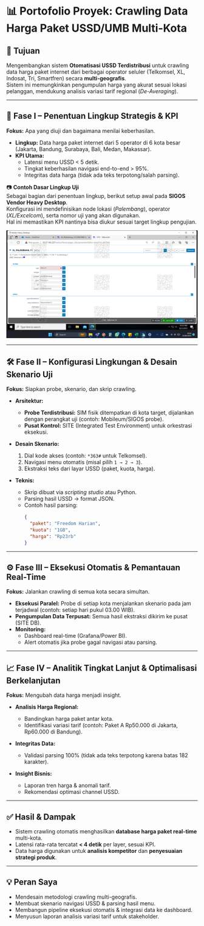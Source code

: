 # 📊 Portofolio Proyek: Crawling Data Harga Paket USSD/UMB Multi-Kota

## 🎯 Tujuan
Mengembangkan sistem **Otomatisasi USSD Terdistribusi** untuk crawling data harga paket internet dari berbagai operator seluler (Telkomsel, XL, Indosat, Tri, Smartfren) secara **multi-geografis**.  
Sistem ini memungkinkan pengumpulan harga yang akurat sesuai lokasi pelanggan, mendukung analisis variasi tarif regional (*De-Averaging*).

---

## 🧭 Fase I – Penentuan Lingkup Strategis & KPI
**Fokus:** Apa yang diuji dan bagaimana menilai keberhasilan.  

- **Lingkup:** Data harga paket internet dari 5 operator di 6 kota besar (Jakarta, Bandung, Surabaya, Bali, Medan, Makassar).  
- **KPI Utama:**
  - Latensi menu USSD < 5 detik.  
  - Tingkat keberhasilan navigasi end-to-end > 95%.  
  - Integritas data harga (tidak ada teks terpotong/salah parsing).  

📷 **Contoh Dasar Lingkup Uji**  
Sebagai bagian dari penentuan lingkup, berikut setup awal pada **SIGOS Vendor Heavy Desktop**.  
Konfigurasi ini mendefinisikan node lokasi (*Palembang*), operator (*XL/Excelcom*), serta nomor uji yang akan digunakan.  
Hal ini memastikan KPI nantinya bisa diukur sesuai target lingkup pengujian.  

![Setup Lingkup Pengujian](./images/isat_pale.png)  

---

## 🛠️ Fase II – Konfigurasi Lingkungan & Desain Skenario Uji
**Fokus:** Siapkan probe, skenario, dan skrip crawling.  

- **Arsitektur:**
  - **Probe Terdistribusi:** SIM fisik ditempatkan di kota target, dijalankan dengan perangkat uji (contoh: Mobileum/SIGOS probe).  
  - **Pusat Kontrol:** SITE (Integrated Test Environment) untuk orkestrasi eksekusi.  

- **Desain Skenario:**
  1. Dial kode akses (contoh: `*363#` untuk Telkomsel).  
  2. Navigasi menu otomatis (misal pilih `1 → 2 → 3`).  
  3. Ekstraksi teks dari layar USSD (paket, kuota, harga).  

- **Teknis:**
  - Skrip dibuat via *scripting studio* atau Python.  
  - Parsing hasil USSD → format JSON.  
  - Contoh hasil parsing:
    ```json
    {
      "paket": "Freedom Harian",
      "kuota": "1GB",
      "harga": "Rp23rb"
    }
    ```

---

## ⚙️ Fase III – Eksekusi Otomatis & Pemantauan Real-Time
**Fokus:** Jalankan crawling di semua kota secara simultan.  

- **Eksekusi Paralel:** Probe di setiap kota menjalankan skenario pada jam terjadwal (contoh: setiap hari pukul 03.00 WIB).  
- **Pengumpulan Data Terpusat:** Semua hasil ekstraksi dikirim ke pusat (SITE DB).  
- **Monitoring:**
  - Dashboard real-time (Grafana/Power BI).  
  - Alert otomatis jika probe gagal navigasi atau parsing.  

---

## 📈 Fase IV – Analitik Tingkat Lanjut & Optimalisasi Berkelanjutan
**Fokus:** Mengubah data harga menjadi insight.  

- **Analisis Harga Regional:**
  - Bandingkan harga paket antar kota.  
  - Identifikasi variasi tarif (contoh: Paket A Rp50.000 di Jakarta, Rp60.000 di Bandung).  

- **Integritas Data:**
  - Validasi parsing 100% (tidak ada teks terpotong karena batas 182 karakter).  

- **Insight Bisnis:**
  - Laporan tren harga & anomali tarif.  
  - Rekomendasi optimasi channel USSD.  

---

## ✅ Hasil & Dampak
- Sistem crawling otomatis menghasilkan **database harga paket real-time** multi-kota.  
- Latensi rata-rata tercatat **< 4 detik** per layer, sesuai KPI.  
- Data harga digunakan untuk **analisis kompetitor** dan **penyesuaian strategi produk**.  

---

## 💡 Peran Saya
- Mendesain metodologi crawling multi-geografis.  
- Membuat skenario navigasi USSD & parsing hasil menu.  
- Membangun pipeline eksekusi otomatis & integrasi data ke dashboard.  
- Menyusun laporan analisis variasi tarif untuk stakeholder.  
